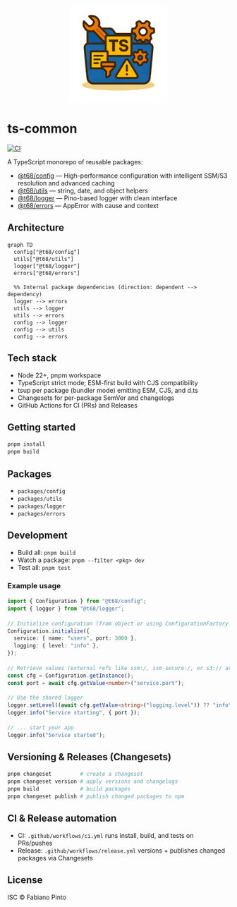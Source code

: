 <p align="center">
  <img src="./docs/assets/ts-common.png" alt="ts-common" width="220" />
</p>

# ts-common

[![CI](https://github.com/fabianopinto/ts-common/actions/workflows/ci.yml/badge.svg)](https://github.com/fabianopinto/ts-common/actions/workflows/ci.yml)

A TypeScript monorepo of reusable packages:

- [@t68/config](./packages/config/README.md) — High-performance configuration with intelligent SSM/S3 resolution and advanced caching
- [@t68/utils](./packages/utils/README.md) — string, date, and object helpers
- [@t68/logger](./packages/logger/README.md) — Pino-based logger with clean interface
- [@t68/errors](./packages/errors/README.md) — AppError with cause and context

## Architecture

```mermaid
graph TD
  config["@t68/config"]
  utils["@t68/utils"]
  logger["@t68/logger"]
  errors["@t68/errors"]

  %% Internal package dependencies (direction: dependent --> dependency)
  logger --> errors
  utils --> logger
  utils --> errors
  config --> logger
  config --> utils
  config --> errors
```

## Tech stack

- Node 22+, pnpm workspace
- TypeScript strict mode; ESM-first build with CJS compatibility
- tsup per package (bundler mode) emitting ESM, CJS, and d.ts
- Changesets for per-package SemVer and changelogs
- GitHub Actions for CI (PRs) and Releases

## Getting started

```bash
pnpm install
pnpm build
```

## Packages

- `packages/config`
- `packages/utils`
- `packages/logger`
- `packages/errors`

## Development

- Build all: `pnpm build`
- Watch a package: `pnpm --filter <pkg> dev`
- Test all: `pnpm test`

### Example usage

```ts
import { Configuration } from "@t68/config";
import { logger } from "@t68/logger";

// Initialize configuration (from object or using ConfigurationFactory to load JSON files)
Configuration.initialize({
  service: { name: "users", port: 3000 },
  logging: { level: "info" },
});

// Retrieve values (external refs like ssm:/, ssm-secure:/, or s3:// are resolved automatically)
const cfg = Configuration.getInstance();
const port = await cfg.getValue<number>("service.port");

// Use the shared logger
logger.setLevel((await cfg.getValue<string>("logging.level")) ?? "info");
logger.info("Service starting", { port });

// ... start your app
logger.info("Service started");
```

## Versioning & Releases (Changesets)

```bash
pnpm changeset         # create a changeset
pnpm changeset version # apply versions and changelogs
pnpm build             # build packages
pnpm changeset publish # publish changed packages to npm
```

## CI & Release automation

- CI: `.github/workflows/ci.yml` runs install, build, and tests on PRs/pushes
- Release: `.github/workflows/release.yml` versions + publishes changed packages via Changesets

## License

ISC © Fabiano Pinto
